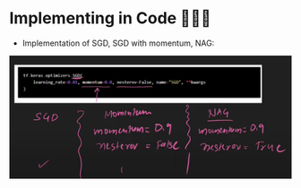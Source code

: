 # Implementing in Code 🧑🏻‍💻

- Implementation of SGD, SGD with momentum, NAG:
  
![implementation of SGD, SGD with momentum, NAG](./assets/implementation/implementation_1.png)

